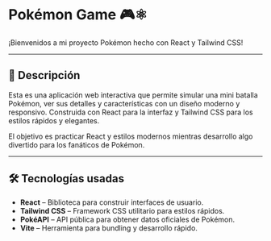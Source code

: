 # Pokémon Game 🎮⚛️

¡Bienvenidos a mi proyecto Pokémon hecho con React y Tailwind CSS!

---

## 🚀 Descripción

Esta es una aplicación web interactiva que permite simular una mini batalla Pokémon, ver sus detalles y características con un diseño moderno y responsivo. Construida con React para la interfaz y Tailwind CSS para los estilos rápidos y elegantes.

El objetivo es practicar React y estilos modernos mientras desarrollo algo divertido para los fanáticos de Pokémon.

---

## 🛠️ Tecnologías usadas

- **React** – Biblioteca para construir interfaces de usuario.
- **Tailwind CSS** – Framework CSS utilitario para estilos rápidos.
- **PokéAPI** – API pública para obtener datos oficiales de Pokémon.
- **Vite** – Herramienta para bundling y desarrollo rápido.




